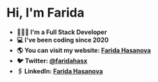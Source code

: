 # Hi, I'm Farida 

- **👩🏻‍💻 I'm a Full Stack Developer**
- **💻 I've been coding since 2020**
- **🌎 You can visit my website: [Farida Hasanova](https://faridah.vercel.app)**
- **🐦 Twitter: [@faridahasx](https://twitter.com/faridahasx)**
- **🖇️ LinkedIn: [Farida Hasanova](https://www.linkedin.com/in/faridahasx)**
